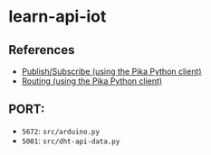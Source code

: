 # learn-api-iot

## References
- [Publish/Subscribe (using the Pika Python client)](https://www.rabbitmq.com/tutorials/tutorial-three-python.html)
- [Routing (using the Pika Python client)](https://www.rabbitmq.com/tutorials/tutorial-four-python.html)

## PORT:
- `5672`: `src/arduino.py`
- `5001`: `src/dht-api-data.py`